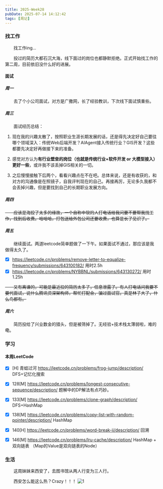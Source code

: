 ```yaml
---
title: 2025-Week28
pubDate: 2025-07-14 14:12:42
tags: [周记]
---
```


### 找工作
&emsp;&emsp;找工作ing...

&emsp;&emsp;投过的简历大都石沉大海，线下面过的岗位也都静默拒绝。正式开始找工作的第二周，目前依旧没什么好的进展。

#### 面试

##### 周一

&emsp;&emsp;去了个小公司面试，对方是广撒网，长了经验教训，下次线下面试慎重些。


##### 周三

&emsp;&emsp;面试经历总结：
1.  现在我的兴趣太散了，按照职业生涯长期发展的话，还是得先决定好自己要往哪个领域深入：传统Web后端开发？AIAgent接入传统行业？GIS开发？这些都要先决定好再做接下来的准备。

2. 感觉对方认为**有行业壁垒的岗位（也就是传统行业+软件开发 or 大模型接入）更好一些**，或许我不该丢掉GIS相关的一切。

3. 之后慢慢接触下后两个，看看兴趣点在不在吧。总体来说，还是有收获的，和对方的沟通像是在照镜子，自我评判现在的自己。再接再厉，无论多久我都不会丢掉兴趣，但是要找到自己的长期职业发展方向。

##### 周四

~~&emsp;&emsp;应该是海投了太多的缘故，一个自称中软的人打电话给我问要不要帮我找工作，找到后收费。哈哈哈，打包送给外包公司还要收费，也算是长了见识了。~~

##### 周五

&emsp;&emsp;继续面试。两道leetcode简单题做了一下午。如果面试不通过，那应该是我做得太久了。
- [x] https://leetcode.cn/problems/remove-letter-to-equalize-frequency/submissions/643100182/  用时2.5h
- [x] https://leetcode.cn/problems/NYBBNL/submissions/643130272/ 用时1.25h

~~&emsp;&emsp;又有离谱的，可能是最近投的简历太多了，信息泄露了。有人打电话问我要不要代面试，说什么腾讯资深架构师，帮忙打配合，骗过面试官。真是林子大了，什么鸟都有。~~


##### 周六

&emsp;&emsp;简历投给了兴业数金的猎头，但是被筛掉了。无经验+技术栈太薄弱啦，难的嘞。


### 学习
#### 本周LeetCode

- [x] [H] 青蛙过河 https://leetcode.cn/problems/frog-jump/description/ DFS+记忆化搜索
- [x] 128[M] https://leetcode.cn/problems/longest-consecutive-sequence/description/ 题解中的DP解法有点巧妙。

- [x] 133[M] https://leetcode.cn/problems/clone-graph/description/  DFS+HashMap
- [x] 138[M] https://leetcode.cn/problems/copy-list-with-random-pointer/description/ HashMap
- [x] 140[H] https://leetcode.cn/problems/word-break-ii/description/  回溯
- [x] 146[M] https://leetcode.cn/problems/lru-cache/description/ HashMap + 双向链表 （Map的Value是双向链表的Node）

### 生活
&emsp;&emsp;这周妹妹来西安了，去图书馆从两人行变为三人行。

&emsp;&emsp;西安怎么能这么热？Crazy！！！
![1](https://fastly.jsdelivr.net/gh/roc80/DrawingBoard@main/image/17524753960131752475380878.png)